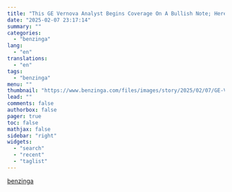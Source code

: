 ```yaml
---
title: "This GE Vernova Analyst Begins Coverage On A Bullish Note; Here Are Top 5 Initiations For Friday"
date: "2025-02-07 23:17:14"
summary: ""
categories:
  - "benzinga"
lang:
  - "en"
translations:
  - "en"
tags:
  - "benzinga"
menu: ""
thumbnail: "https://www.benzinga.com/files/images/story/2025/02/07/GE-Vernova-Benefits-from-Gas-Demand.png"
lead: ""
comments: false
authorbox: false
pager: true
toc: false
mathjax: false
sidebar: "right"
widgets:
  - "search"
  - "recent"
  - "taglist"
---
```




[benzinga](https://www.benzinga.com/25/02/43563175/this-ge-vernova-analyst-begins-coverage-on-a-bullish-note-here-are-top-5-initiations-for-friday-2)
